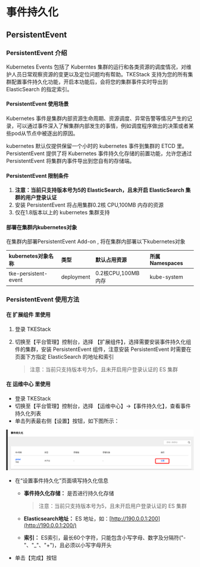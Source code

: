 # 事件持久化

## PersistentEvent

### PersistentEvent 介绍

Kubernetes Events 包括了 Kuberntes 集群的运行和各类资源的调度情况，对维护人员日常观察资源的变更以及定位问题均有帮助。TKEStack 支持为您的所有集群配置事件持久化功能，开启本功能后，会将您的集群事件实时导出到 ElasticSearch 的指定索引。

#### PersistentEvent 使用场景

Kubernetes 事件是集群内部资源生命周期、资源调度、异常告警等情况产生的记录，可以通过事件深入了解集群内部发生的事情，例如调度程序做出的决策或者某些pod从节点中被逐出的原因。

kubernetes 默认仅提供保留一个小时的 kubernetes 事件到集群的 ETCD 里。 PersistentEvent 提供了将 Kubernetes 事件持久化存储的前置功能，允许您通过PersistentEvent 将集群内事件导出到您自有的存储端。

#### PersistentEvent 限制条件

1. **注意：当前只支持版本号为5的 ElasticSearch，且未开启 ElasticSearch 集群的用户登录认证**
2. 安装 PersistentEvent 将占用集群0.2核 CPU,100MB 内存的资源
3. 仅在1.8版本以上的 kubernetes 集群支持

#### 部署在集群内kubernetes对象

在集群内部署PersistentEvent Add-on , 将在集群内部署以下kubernetes对象

| kubernetes对象名称 | 类型 | 默认占用资源 | 所属Namespaces |
| :--- | :--- | :--- | :--- |
| tke-persistent-event | deployment | 0.2核CPU,100MB内存 | kube-system |

### PersistentEvent 使用方法

#### 在 扩展组件 里使用

1. 登录 TKEStack
2. 切换至【平台管理】控制台，选择 【扩展组件】，选择需要安装事件持久化组件的集群，安装 PersistentEvent 组件，注意安装 PersistentEvent 时需要在页面下方指定 ElasticSearch 的地址和索引

   > 注意：当前只支持版本号为5，且未开启用户登录认证的 ES 集群

#### 在 运维中心 里使用

* 登录 TKEStack
* 切换至【平台管理】控制台，选择 【运维中心】-&gt;【事件持久化】，查看事件持久化列表
* 单击列表最右侧【设置】按钮，如下图所示： 

![](../../../images/image%20%28114%29.png)

* 在“设置事件持久化”页面填写持久化信息
  * **事件持久化存储：** 是否进行持久化存储

    > 注意：当前只支持版本号为5，且未开启用户登录认证的 ES 集群

  * **Elasticsearch地址：** ES 地址，如：[http://190.0.0.1:200](http://190.0.0.1:200/)
  * **索引：** ES索引，最长60个字符，只能包含小写字母、数字及分隔符\("-"、"\_"、"+"\)，且必须以小写字母开头
* 单击【完成】按钮


